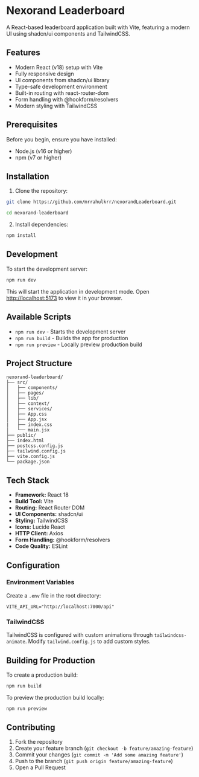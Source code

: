 # Nexorand Leaderboard

A React-based leaderboard application built with Vite, featuring a modern UI using shadcn/ui components and TailwindCSS.

## Features

- Modern React (v18) setup with Vite
- Fully responsive design
- UI components from shadcn/ui library
- Type-safe development environment
- Built-in routing with react-router-dom
- Form handling with @hookform/resolvers
- Modern styling with TailwindCSS

## Prerequisites

Before you begin, ensure you have installed:
- Node.js (v16 or higher)
- npm (v7 or higher)

## Installation

1. Clone the repository:
```bash
git clone https://github.com/mrrahulkrr/nexorandLeaderboard.git

cd nexorand-leaderboard
```

2. Install dependencies:
```bash
npm install
```

## Development

To start the development server:

```bash
npm run dev
```

This will start the application in development mode. Open [http://localhost:5173](http://localhost:5173) to view it in your browser.

## Available Scripts

- `npm run dev` - Starts the development server
- `npm run build` - Builds the app for production
- `npm run preview` - Locally preview production build

## Project Structure

```
nexorand-leaderboard/
├── src/
│   ├── components/
│   ├── pages/
│   ├── lib/
│   ├── context/
│   ├── services/
│   ├── App.css
│   ├── App.jsx
|   ├── index.css
│   └── main.jsx
├── public/
├── index.html
├── postcss.config.js
├── tailwind.config.js
├── vite.config.js
└── package.json
```

## Tech Stack

- **Framework:** React 18
- **Build Tool:** Vite
- **Routing:** React Router DOM
- **UI Components:** shadcn/ui
- **Styling:** TailwindCSS
- **Icons:** Lucide React
- **HTTP Client:** Axios
- **Form Handling:** @hookform/resolvers
- **Code Quality:** ESLint

## Configuration

### Environment Variables

Create a `.env` file in the root directory:

```env
VITE_API_URL="http://localhost:7000/api"
```

### TailwindCSS

TailwindCSS is configured with custom animations through `tailwindcss-animate`. Modify `tailwind.config.js` to add custom styles.

## Building for Production

To create a production build:

```bash
npm run build
```

To preview the production build locally:

```bash
npm run preview
```

## Contributing

1. Fork the repository
2. Create your feature branch (`git checkout -b feature/amazing-feature`)
3. Commit your changes (`git commit -m 'Add some amazing feature'`)
4. Push to the branch (`git push origin feature/amazing-feature`)
5. Open a Pull Request
